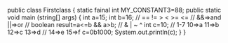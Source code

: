 public class Firstclass {
static fainal int MY_CONSTANT3=88;
public static void main (string[] args) {
int a=15;
int b=16;
// == != > < >= <=
// &&=>and ||=>or
 // boolean result=a<=b && a>b;
 // & | ~ ^ 
 int c=10;
 // 1-7 10=>a 11=>b 12=>c 13=>d
 // 14=>e 15=>f
 c=0b1000;
System.out.println(c);
}
}
